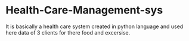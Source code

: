 # Health-Care-Management-sys
It is basically a health care system created in python language and used here data of 3 clients for there food and excersise.
